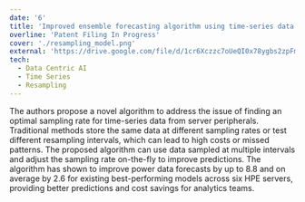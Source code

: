 ```yaml
---
date: '6'
title: 'Improved ensemble forecasting algorithm using time-series data sampled at multiple intervals'
overline: 'Patent Filing In Progress'
cover: './resampling_model.png'
external: 'https://drive.google.com/file/d/1cr6Xczzc7oUeQI0x78ygbs2zpFm2hw5d/view?usp=sharing'
tech:
  - Data Centric AI
  - Time Series
  - Resampling
---
```


The authors propose a novel algorithm to address the issue of finding an optimal sampling rate for time-series data from server peripherals. Traditional methods store the same data at different sampling rates or test different resampling intervals, which can lead to high costs or missed patterns. The proposed algorithm can use data sampled at multiple intervals and adjust the sampling rate on-the-fly to improve predictions. The algorithm has shown to improve power data forecasts by up to 8.8 and on average by 2.6 for existing best-performing models across six HPE servers, providing better predictions and cost savings for analytics teams.
